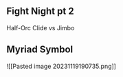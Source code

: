 
## Fight Night pt 2

Half-Orc Clide vs Jimbo


## Myriad Symbol 
![[Pasted image 20231119190735.png]]
